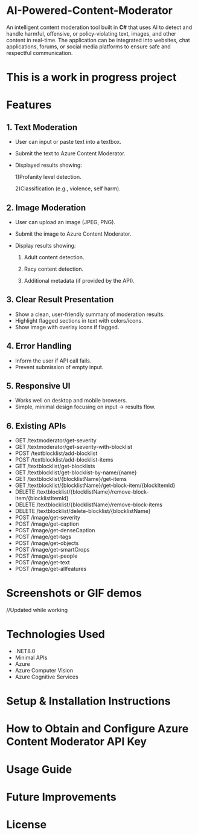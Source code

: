 # AI-Powered-Content-Moderator
An intelligent content moderation tool built in **C#** that uses AI to detect and handle harmful, offensive, or policy-violating text, images, and other content in real-time.    The application can be integrated into websites, chat applications, forums, or social media platforms to ensure safe and respectful communication.

# This is a work in progress project

# Features
## 1. Text Moderation
- User can input or paste text into a textbox.
- Submit the text to Azure Content Moderator.

- Displayed results showing:
  
  1)Profanity level detection.
  
  2)Classification (e.g., violence, self harm).


## 2. Image Moderation
- User can upload an image (JPEG, PNG).
- Submit the image to Azure Content Moderator.
- Display results showing:

  1) Adult content detection.
  
  2) Racy content detection.
   
  3) Additional metadata (if provided by the API).

## 3. Clear Result Presentation
- Show a clean, user-friendly summary of moderation results.
- Highlight flagged sections in text with colors/icons.
- Show image with overlay icons if flagged.

## 4. Error Handling
- Inform the user if API call fails.
- Prevent submission of empty input.

## 5. Responsive UI
- Works well on desktop and mobile browsers.
- Simple, minimal design focusing on input → results flow.

## 6. Existing APIs
- GET /textmoderator/get-severity 
- GET /textmoderator/get-severity-with-blocklist 
- POST /textblocklist/add-blocklist
- POST /textblocklist/add-blocklist-items 
- GET /textblocklist/get-blocklists 
- GET /textblocklist/get-blocklist-by-name/{name} 
- GET /textblocklist/{blocklistName}/get-items 
- GET /textblocklist/{blocklistName}/get-block-item/{blockItemId} 
- DELETE /textblocklist/{blocklistName}/remove-block-item/{blocklistItemId}
- DELETE /textblocklist/{blocklistName}/remove-block-items
- DELETE /textblocklist/delete-blocklist/{blocklistName}
- POST /image/get-severity
- POST /image/get-caption
- POST /image/get-denseCaption
- POST /image/get-tags
- POST /image/get-objects
- POST /image/get-smartCrops
- POST /image/get-people
- POST /image/get-text
- POST /image/get-allfeatures
  
# Screenshots or GIF demos
//Updated while working
# Technologies Used
- .NET8.0
- Minimal APIs
- Azure
- Azure Computer Vision
- Azure Cognitive Services
  
# Setup & Installation Instructions

# How to Obtain and Configure Azure Content Moderator API Key

# Usage Guide

# Future Improvements

# License

